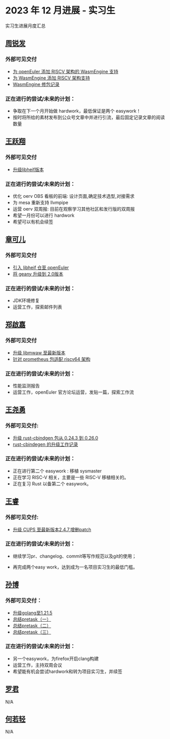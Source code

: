 #  2023 年 12 月进展 - 实习生

实习生进展月度汇总

<!-- 格式：

## 姓名
### 外部可见交付 （指已合并PR，未合并pr需要询问mentor是否可以计算，并且在下个月不能计算）
- [简介如修复xxx，升级xxx](链接)
### 正在进行的尝试/未来的计划 

  -  -->

## [周锐发](../../Intern/intern_message.md#周锐发)

### 外部可见交付
- [为 openEuler 添加 RISCV 架构的 WasmEngine 支持](https://gitee.com/src-openeuler/WasmEngine/pulls/19)
- [为 WasmEngine 添加 RISCV 架构支持](https://gitee.com/openeuler/WasmEngine/pulls/6)
- [WasmEngine 修包记录](https://github.com/openEuler-RISCV/oerv-team/pull/63)

### 正在进行的尝试/未来的计划：
- 争取在下一个月开始做 hardwork，最低保证是两个 easywork！
- 按时将所给的素材发布到公众号文章中并进行引流，最后固定记录文章的阅读数量

## [王跃翔](../../Intern/intern_message.md#王跃翔)

### 外部可见交付
- [升级libheif版本](https://gitee.com/src-openeuler/libheif/pulls/16)

### 正在进行的尝试/未来的计划：
- 优化 oerv OBS 看板的前端: 设计页面,确定技术选型,对接需求
- 为 mesa 重新支持 llvmpipe
- 运营 oerv 双周报: 目前在观察学习其他社区和发行版的双周报
- 希望一月份可以进行 hardwork
- 希望可以有机会续签

## [章可儿](../../Intern/intern_message.md#章可儿)

### 外部可见交付
- [引入 libheif 仓至 openEuler](https://gitee.com/src-openeuler/libheif/pulls/4)
- [将 geany 升级到 2.0版本](https://gitee.com/src-openeuler/geany/pulls/2)

### 正在进行的尝试/未来的计划：
- JDK环境修复
- 运营工作，探索邮件列表

## [郑啟嘉](../../Intern/intern_message.md#郑啟嘉)

### 外部可见交付
- [升级 libmwaw 至最新版本](https://gitee.com/src-openeuler/libmwaw/pulls/3)
- [针对 prometheus 包适配 riscv64 架构](https://gitee.com/src-openeuler/prometheus/pulls/18)

### 正在进行的尝试/未来的计划：
- 性能监测报告
- 运营工作，openEuler 官方论坛运营，发贴一篇，探索工作流

## [王尧勇](../../Intern/intern_message.md#郑啟嘉)

### 外部可见交付:
- [升级 rust-cbindgen 包从 0.24.3 到 0.26.0](https://gitee.com/src-openeuler/rust-cbindgen/pulls/5)
- [rust-cbindegen 的升级工作记录](https://github.com/openEuler-RISCV/oerv-team/pull/61)

### 正在进行的尝试/未来的计划：
- 正在进行第二个 easywork : 移植 sysmaster
- 正在学习 RISC-V 相关，主要是一些 RISC-V 移植相关的。
- 正在复习 Rust 以备第二个 easywork。

## [王睿](../../Intern/intern_message.md#王睿)

### 外部可见交付:
- [升级 CUPS 至最新版本2.4.7,增删patch](https://gitee.com/src-openeuler/cups/pulls/135)

### 正在进行的尝试/未来的计划：
- 继续学习pr、changelog、commit等写作规范以及git的使用；

- 再完成两个easy work，达到成为一名项目实习生的最低门槛。

## [孙博](../../Intern/intern_message.md#孙博)

### 外部可见交付：
- [升级golang至1.21.5](https://gitee.com/src-openeuler/golang/pulls/295)
- [总结pretask（一）](https://blog.csdn.net/weixin_52230326/article/details/135271629?spm=1001.2014.3001.5502)
- [总结pretask（二）](https://blog.csdn.net/weixin_52230326/article/details/135311782?spm=1001.2014.3001.5502)
- [总结pretask（三）](https://blog.csdn.net/weixin_52230326/article/details/135319729?spm=1001.2014.3001.5502)

### 正在进行的尝试/未来的计划：
- 另一个easywork，为firefox开启clang构建
- 运营工作，主持双周会议
- 希望能有机会尝试hardwork和转为项目实习生，并续签

## [罗君](../../Intern/intern_message.md#罗君)

N/A

## [何若轻](../../Intern/intern_message.md#何若轻)

N/A